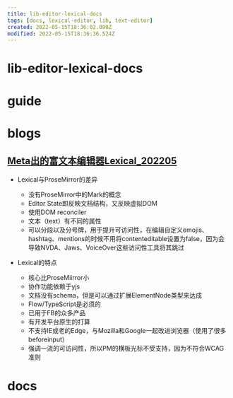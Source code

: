```yaml
---
title: lib-editor-lexical-docs
tags: [docs, lexical-editor, lib, text-editor]
created: 2022-05-15T18:36:02.090Z
modified: 2022-05-15T18:36:36.524Z
---
```


# lib-editor-lexical-docs

# guide

# blogs

## [Meta出的富文本编辑器Lexical_202205](https://marvinsblog.net/post/2022-05-17-lexical-rich-text-editor/)

- Lexical与ProseMirror的差异
  - 没有ProseMirror中的Mark的概念
  - Editor State即反映文档结构，又反映虚拟DOM
  - 使用DOM reconciler
  - 文本（text）有不同的属性
  - 可以分段以及分号牌，用于提升可访问性，在编辑自定义emojis、hashtag、mentions的时候不用将contenteditable设置为false，因为会导致NVDA、Jaws、VoiceOver这些访问性工具将其跳过

- Lexical的特点
  - 核心比ProseMiirror小
  - 协作功能依赖于yjs
  - 文档没有schema，但是可以通过扩展ElementNode类型来达成
  - Flow/TypeScript是必须的
  - 已用于FB的众多产品
  - 有开发平台原生的打算
  - 不支持IE或老的Edge，与Mozilla和Google一起改进浏览器（使用了很多beforeinput）
  - 强调一流的可访问性，所以PM的横板光标不受支持，因为不符合WCAG准则
# docs
